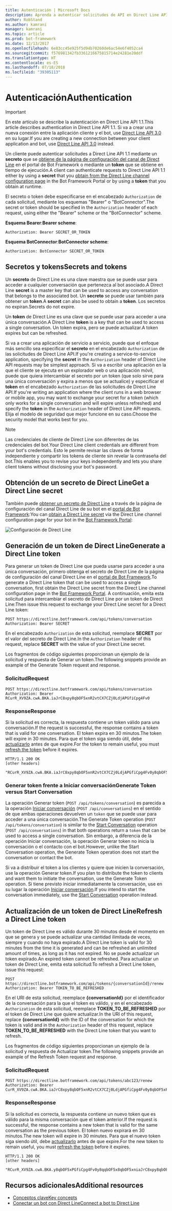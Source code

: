 ```yaml
---
title: Autenticación | Microsoft Docs
description: Aprenda a autenticar solicitudes de API en Direct Line API v1.1.
author: RobStand
ms.author: kamrani
manager: kamrani
ms.topic: article
ms.prod: bot-framework
ms.date: 12/13/2017
ms.openlocfilehash: 6e83cc45e925f5d94b70260de6ac54e6f4052ca4
ms.sourcegitcommit: f576981342fb3361216675815714e24281e20ddf
ms.translationtype: HT
ms.contentlocale: es-ES
ms.lasthandoff: 07/18/2018
ms.locfileid: "39305113"
---
```

# <a name="authentication"></a><span data-ttu-id="0629c-103">Autenticación</span><span class="sxs-lookup"><span data-stu-id="0629c-103">Authentication</span></span>

> [!IMPORTANT]
> <span data-ttu-id="0629c-104">En este artículo se describe la autenticación en Direct Line API 1.1.</span><span class="sxs-lookup"><span data-stu-id="0629c-104">This article describes authentication in Direct Line API 1.1.</span></span> <span data-ttu-id="0629c-105">Si va a crear una nueva conexión entre la aplicación cliente y el bot, use [Direct Line API 3.0](bot-framework-rest-direct-line-3-0-authentication.md) en su lugar.</span><span class="sxs-lookup"><span data-stu-id="0629c-105">If you are creating a new connection between your client application and bot, use [Direct Line API 3.0](bot-framework-rest-direct-line-3-0-authentication.md) instead.</span></span>

<span data-ttu-id="0629c-106">Un cliente puede autenticar solicitudes a Direct Line API 1.1 mediante un **secreto** que se [obtiene de la página de configuración del canal de Direct Line](../bot-service-channel-connect-directline.md) en el portal de Bot Framework o mediante un **token** que se obtiene en tiempo de ejecución.</span><span class="sxs-lookup"><span data-stu-id="0629c-106">A client can authenticate requests to Direct Line API 1.1 either by using a **secret** that you [obtain from the Direct Line channel configuration page](../bot-service-channel-connect-directline.md) in the Bot Framework Portal or by using a **token** that you obtain at runtime.</span></span>

<span data-ttu-id="0629c-107">El secreto o token debe especificarse en el encabezado `Authorization` de cada solicitud, mediante los esquemas "Bearer" o "BotConnector".</span><span class="sxs-lookup"><span data-stu-id="0629c-107">The secret or token should be specified in the `Authorization` header of each request, using either the "Bearer" scheme or the "BotConnector" scheme.</span></span> 

<span data-ttu-id="0629c-108">**Esquema Bearer**:</span><span class="sxs-lookup"><span data-stu-id="0629c-108">**Bearer scheme**:</span></span>
```http
Authorization: Bearer SECRET_OR_TOKEN
```

<span data-ttu-id="0629c-109">**Esquema BotConnector**:</span><span class="sxs-lookup"><span data-stu-id="0629c-109">**BotConnector scheme**:</span></span>
```http
Authorization: BotConnector SECRET_OR_TOKEN
```

## <a name="secrets-and-tokens"></a><span data-ttu-id="0629c-110">Secretos y tokens</span><span class="sxs-lookup"><span data-stu-id="0629c-110">Secrets and tokens</span></span>

<span data-ttu-id="0629c-111">Un **secreto** de Direct Line es una clave maestra que se puede usar para acceder a cualquier conversación que pertenezca al bot asociado.</span><span class="sxs-lookup"><span data-stu-id="0629c-111">A Direct Line **secret** is a master key that can be used to access any conversation that belongs to the associated bot.</span></span> <span data-ttu-id="0629c-112">Un **secreto** se puede usar también para obtener un **token**.</span><span class="sxs-lookup"><span data-stu-id="0629c-112">A **secret** can also be used to obtain a **token**.</span></span> <span data-ttu-id="0629c-113">Los secretos no expiran.</span><span class="sxs-lookup"><span data-stu-id="0629c-113">Secrets do not expire.</span></span> 

<span data-ttu-id="0629c-114">Un **token** de Direct Line es una clave que se puede usar para acceder a una única conversación.</span><span class="sxs-lookup"><span data-stu-id="0629c-114">A Direct Line **token** is a key that can be used to access a single conversation.</span></span> <span data-ttu-id="0629c-115">Un token expira, pero se puede actualizar.</span><span class="sxs-lookup"><span data-stu-id="0629c-115">A token expires but can be refreshed.</span></span> 

<span data-ttu-id="0629c-116">Si va a crear una aplicación de servicio a servicio, puede que el enfoque más sencillo sea especificar el **secreto** en el encabezado `Authorization` de las solicitudes de Direct Line API.</span><span class="sxs-lookup"><span data-stu-id="0629c-116">If you're creating a service-to-service application, specifying the **secret** in the `Authorization` header of Direct Line API requests may be simplest approach.</span></span> <span data-ttu-id="0629c-117">Si va a escribir una aplicación en la que el cliente se ejecuta en un explorador web o una aplicación móvil, puede que quiera intercambiar el secreto por un token (que solo sirve para una única conversación y expira a menos que se actualice) y especificar el **token** en el encabezado `Authorization` de las solicitudes de Direct Line API.</span><span class="sxs-lookup"><span data-stu-id="0629c-117">If you're writing an application where the client runs in a web browser or mobile app, you may want to exchange your secret for a token (which only works for a single conversation and will expire unless refreshed) and specify the **token** in the `Authorization` header of Direct Line API requests.</span></span> <span data-ttu-id="0629c-118">Elija el modelo de seguridad que mejor funcione en su caso.</span><span class="sxs-lookup"><span data-stu-id="0629c-118">Choose the security model that works best for you.</span></span>

> [!NOTE]
> <span data-ttu-id="0629c-119">Las credenciales de cliente de Direct Line son diferentes de las credenciales del bot.</span><span class="sxs-lookup"><span data-stu-id="0629c-119">Your Direct Line client credentials are different from your bot's credentials.</span></span> <span data-ttu-id="0629c-120">Esto le permite revisar las claves de forma independiente y compartir los tokens de cliente sin revelar la contraseña del bot.</span><span class="sxs-lookup"><span data-stu-id="0629c-120">This enables you to revise your keys independently and lets you share client tokens without disclosing your bot's password.</span></span> 

## <a name="get-a-direct-line-secret"></a><span data-ttu-id="0629c-121">Obtención de un secreto de Direct Line</span><span class="sxs-lookup"><span data-stu-id="0629c-121">Get a Direct Line secret</span></span>

<span data-ttu-id="0629c-122">También puede [obtener un secreto de Direct Line](../bot-service-channel-connect-directline.md) a través de la página de configuración del canal Direct Line de su bot en el <a href="https://dev.botframework.com/" target="_blank">portal de Bot Framework</a>:</span><span class="sxs-lookup"><span data-stu-id="0629c-122">You can [obtain a Direct Line secret](../bot-service-channel-connect-directline.md) via the Direct Line channel configuration page for your bot in the <a href="https://dev.botframework.com/" target="_blank">Bot Framework Portal</a>:</span></span>

![Configuración de Direct Line](../media/direct-line-configure.png)

## <a id="generate-token"></a> <span data-ttu-id="0629c-124">Generación de un token de Direct Line</span><span class="sxs-lookup"><span data-stu-id="0629c-124">Generate a Direct Line token</span></span>

<span data-ttu-id="0629c-125">Para generar un token de Direct Line que pueda usarse para acceder a una única conversación, primero obtenga el secreto de Direct Line de la página de configuración del canal Direct Line en el <a href="https://dev.botframework.com/" target="_blank">portal de Bot Framework</a>.</span><span class="sxs-lookup"><span data-stu-id="0629c-125">To generate a Direct Line token that can be used to access a single conversation, first obtain the Direct Line secret from the Direct Line channel configuration page in the <a href="https://dev.botframework.com/" target="_blank">Bot Framework Portal</a>.</span></span> <span data-ttu-id="0629c-126">A continuación, emita esta solicitud para intercambiar el secreto de Direct Line por un token de Direct Line:</span><span class="sxs-lookup"><span data-stu-id="0629c-126">Then issue this request to exchange your Direct Line secret for a Direct Line token:</span></span>

```http
POST https://directline.botframework.com/api/tokens/conversation
Authorization: Bearer SECRET
```

<span data-ttu-id="0629c-127">En el encabezado `Authorization` de esta solicitud, reemplace **SECRET** por el valor del secreto de Direct Line.</span><span class="sxs-lookup"><span data-stu-id="0629c-127">In the `Authorization` header of this request, replace **SECRET** with the value of your Direct Line secret.</span></span>

<span data-ttu-id="0629c-128">Los fragmentos de código siguientes proporcionan un ejemplo de la solicitud y respuesta de Generar un token.</span><span class="sxs-lookup"><span data-stu-id="0629c-128">The following snippets provide an example of the Generate Token request and response.</span></span>

### <a name="request"></a><span data-ttu-id="0629c-129">Solicitud</span><span class="sxs-lookup"><span data-stu-id="0629c-129">Request</span></span>

```http
POST https://directline.botframework.com/api/tokens/conversation
Authorization: Bearer RCurR_XV9ZA.cwA.BKA.iaJrC8xpy8qbOF5xnR2vtCX7CZj0LdjAPGfiCpg4Fv0
```

### <a name="response"></a><span data-ttu-id="0629c-130">Response</span><span class="sxs-lookup"><span data-stu-id="0629c-130">Response</span></span>

<span data-ttu-id="0629c-131">Si la solicitud es correcta, la respuesta contiene un token válido para una conversación.</span><span class="sxs-lookup"><span data-stu-id="0629c-131">If the request is successful, the response contains a token that is valid for one conversation.</span></span> <span data-ttu-id="0629c-132">El token expira en 30 minutos.</span><span class="sxs-lookup"><span data-stu-id="0629c-132">The token will expire in 30 minutes.</span></span> <span data-ttu-id="0629c-133">Para que el token siga siendo útil, debe [actualizarlo](#refresh-token) antes de que expire.</span><span class="sxs-lookup"><span data-stu-id="0629c-133">For the token to remain useful, you must [refresh the token](#refresh-token) before it expires.</span></span>

```http
HTTP/1.1 200 OK
[other headers]

"RCurR_XV9ZA.cwA.BKA.iaJrC8xpy8qbOF5xnR2vtCX7CZj0LdjAPGfiCpg4Fv0y8qbOF5xPGfiCpg4Fv0y8qqbOF5x8qbOF5xn"
```

### <a name="generate-token-versus-start-conversation"></a><span data-ttu-id="0629c-134">Generar token frente a Iniciar conversación</span><span class="sxs-lookup"><span data-stu-id="0629c-134">Generate Token versus Start Conversation</span></span>

<span data-ttu-id="0629c-135">La operación Generar token (`POST /api/tokens/conversation`) es parecida a la operación [Iniciar conversación](bot-framework-rest-direct-line-1-1-start-conversation.md) (`POST /api/conversations`) en el sentido de que ambas operaciones devuelven un `token` que se puede usar para acceder a una única conversación.</span><span class="sxs-lookup"><span data-stu-id="0629c-135">The Generate Token operation (`POST /api/tokens/conversation`) is similar to the [Start Conversation](bot-framework-rest-direct-line-1-1-start-conversation.md) operation (`POST /api/conversations`) in that both operations return a `token` that can be used to access a single conversation.</span></span> <span data-ttu-id="0629c-136">Sin embargo, a diferencia de la operación Iniciar conversación, la operación Generar token no inicia la conversación o el contacto con el bot.</span><span class="sxs-lookup"><span data-stu-id="0629c-136">However, unlike the Start Conversation operation, the Generate Token operation does not start the conversation or contact the bot.</span></span> 

<span data-ttu-id="0629c-137">Si va a distribuir el token a los clientes y quiere que inicien la conversación, use la operación Generar token.</span><span class="sxs-lookup"><span data-stu-id="0629c-137">If you plan to distribute the token to clients and want them to initiate the conversation, use the Generate Token operation.</span></span> <span data-ttu-id="0629c-138">Si tiene previsto iniciar inmediatamente la conversación, use en su lugar la operación [Iniciar conversación](bot-framework-rest-direct-line-1-1-start-conversation.md).</span><span class="sxs-lookup"><span data-stu-id="0629c-138">If you intend to start the conversation immediately, use the [Start Conversation](bot-framework-rest-direct-line-1-1-start-conversation.md) operation instead.</span></span>

## <a id="refresh-token"></a> <span data-ttu-id="0629c-139">Actualización de un token de Direct Line</span><span class="sxs-lookup"><span data-stu-id="0629c-139">Refresh a Direct Line token</span></span>

<span data-ttu-id="0629c-140">Un token de Direct Line es válido durante 30 minutos desde el momento en que se genera y se puede actualizar una cantidad ilimitada de veces, siempre y cuando no haya expirado.</span><span class="sxs-lookup"><span data-stu-id="0629c-140">A Direct Line token is valid for 30 minutes from the time it is generated and can be refreshed an unlimited amount of times, as long as it has not expired.</span></span> <span data-ttu-id="0629c-141">No se puede actualizar un token expirado.</span><span class="sxs-lookup"><span data-stu-id="0629c-141">An expired token cannot be refreshed.</span></span> <span data-ttu-id="0629c-142">Para actualizar un token de Direct Line, emita esta solicitud:</span><span class="sxs-lookup"><span data-stu-id="0629c-142">To refresh a Direct Line token, issue this request:</span></span>

```http
POST https://directline.botframework.com/api/tokens/{conversationId}/renew
Authorization: Bearer TOKEN_TO_BE_REFRESHED
```

<span data-ttu-id="0629c-143">En el URI de esta solicitud, reemplace **{conversationId}** por el identificador de la conversación para la que el token es válido, y en el encabezado `Authorization` de esta solicitud, reemplace **TOKEN_TO_BE_REFRESHED** por el token de Direct Line que quiere actualizar.</span><span class="sxs-lookup"><span data-stu-id="0629c-143">In the URI of this request, replace **{conversationId}** with the ID of the conversation for which the token is valid and in the `Authorization` header of this request, replace **TOKEN_TO_BE_REFRESHED** with the Direct Line token that you want to refresh.</span></span>

<span data-ttu-id="0629c-144">Los fragmentos de código siguientes proporcionan un ejemplo de la solicitud y respuesta de Actualizar token.</span><span class="sxs-lookup"><span data-stu-id="0629c-144">The following snippets provide an example of the Refresh Token request and response.</span></span>

### <a name="request"></a><span data-ttu-id="0629c-145">Solicitud</span><span class="sxs-lookup"><span data-stu-id="0629c-145">Request</span></span>

```http
POST https://directline.botframework.com/api/tokens/abc123/renew
Authorization: Bearer CurR_XV9ZA.cwA.BKA.iaJrC8xpy8qbOF5xnR2vtCX7CZj0LdjAPGfiCpg4Fv0y8qbOF5xPGfiCpg4Fv0y8qqbOF5x8qbOF5xn
```

### <a name="response"></a><span data-ttu-id="0629c-146">Response</span><span class="sxs-lookup"><span data-stu-id="0629c-146">Response</span></span>

<span data-ttu-id="0629c-147">Si la solicitud es correcta, la respuesta contiene un nuevo token que es válido para la misma conversación que el token anterior.</span><span class="sxs-lookup"><span data-stu-id="0629c-147">If the request is successful, the response contains a new token that is valid for the same conversation as the previous token.</span></span> <span data-ttu-id="0629c-148">El token nuevo expirará en 30 minutos.</span><span class="sxs-lookup"><span data-stu-id="0629c-148">The new token will expire in 30 minutes.</span></span> <span data-ttu-id="0629c-149">Para que el nuevo token siga siendo útil, debe [actualizarlo](#refresh-token) antes de que expire.</span><span class="sxs-lookup"><span data-stu-id="0629c-149">For the new token to remain useful, you must [refresh the token](#refresh-token) before it expires.</span></span>

```http
HTTP/1.1 200 OK
[other headers]

"RCurR_XV9ZA.cwA.BKA.y8qbOF5xPGfiCpg4Fv0y8qqbOF5x8qbOF5xniaJrC8xpy8qbOF5xnR2vtCX7CZj0LdjAPGfiCpg4Fv0"
```

## <a name="additional-resources"></a><span data-ttu-id="0629c-150">Recursos adicionales</span><span class="sxs-lookup"><span data-stu-id="0629c-150">Additional resources</span></span>

- [<span data-ttu-id="0629c-151">Conceptos clave</span><span class="sxs-lookup"><span data-stu-id="0629c-151">Key concepts</span></span>](bot-framework-rest-direct-line-1-1-concepts.md)
- [<span data-ttu-id="0629c-152">Conectar un bot con Direct Line</span><span class="sxs-lookup"><span data-stu-id="0629c-152">Connect a bot to Direct Line</span></span>](../bot-service-channel-connect-directline.md)